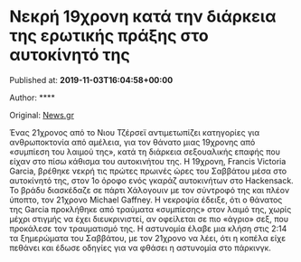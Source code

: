 
# Νεκρή 19χρονη κατά την διάρκεια της ερωτικής πράξης στο αυτοκίνητό της

Published at: **2019-11-03T16:04:58+00:00**

Author: ****

Original: [News.gr](https://www.news.gr/kosmos/article/2017747/nekri-19chroni-kata-tin-diarkia-tis-erotikis-praxis-sto-aftokinito-tis.html)

Ένας 21χρονος από το Νιου Τζέρσεϊ αντιμετωπίζει κατηγορίες για ανθρωποκτονία από αμέλεια, για τον θάνατο μιας 19χρονης από «συμπίεση του λαιμού της», κατά τη διάρκεια σεξουαλικής επαφής που είχαν στο πίσω κάθισμα του αυτοκινήτου της.
Η 19χρονη, Francis Victoria Garcia, βρέθηκε νεκρή τις πρώτες πρωινές ώρες του Σαββάτoυ μέσα στο αυτοκίνητό της, στον 1ο όροφο ενός γκαράζ αυτοκινήτων στο Hackensack. Το βράδυ διασκέδαζε σε πάρτι Χάλογουιν με τον σύντροφό της και πλέον ύποπτο, τον 21χρονο Michael Gaffney.
Η νεκροψία έδειξε, ότι ο θάνατος της Garcia προκλήθηκε από τραύματα «συμπίεσης» στον λαιμό της, χωρίς μέχρι στιγμής να έχει διευκρινιστεί, αν οφείλεται σε πιο «άγριο» σεξ, που προκάλεσε τον τραυματισμό της. Η αστυνομία έλαβε μια κλήση στις 2:14 τα ξημερώματα του Σαββάτου, με τον 21χρονο να λέει, ότι η κοπέλα είχε πεθάνει και έδωσε οδηγίες για να φθάσει η αστυνομία στο πάρκινγκ.
